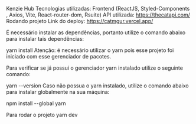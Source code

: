 Kenzie Hub
Tecnologias utilizadas:
Frontend (ReactJS, Styled-Components , Axios, Vite, React-router-dom, Rsuite)
API utilizada: https://thecatapi.com/
Rodando projeto
Link do deploy: https://catmgur.vercel.app/

É necessário instalar as dependências, portanto utilize o comando abaixo para instalar tais dependências:

yarn install
Atenção: é necessário utilizar o yarn pois esse projeto foi iniciado com esse gerenciador de pacotes.

Para verificar se já possui o gerenciador yarn instalado utilize o seguinte comando:

yarn --version
Caso não possua o yarn instalado, utilize o comando abaixo para instalar globalmente na sua máquina:

npm install --global yarn

Para rodar o projeto
yarn dev

